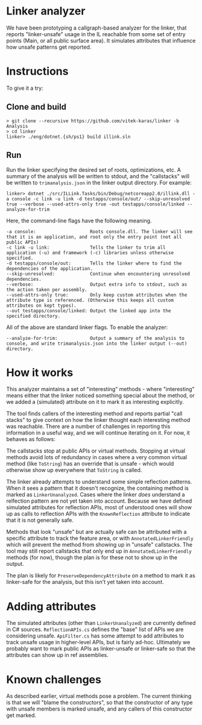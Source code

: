 # Linker analyzer

We have been prototyping a callgraph-based analyzer for the linker, that reports "linker-unsafe" usage in the IL reachable from some set of entry points (Main, or all public surface area). It simulates attributes that influence how unsafe patterns get reported.

# Instructions

To give it a try:

## Clone and build
```
> git clone --recursive https://github.com/vitek-karas/linker -b Analysis
> cd linker
linker> ./eng/dotnet.{sh/ps1} build illink.sln
```

## Run

Run the linker specifying the desired set of roots, optimizations, etc. A summary of the analysis will be written to stdout, and the "callstacks" will be written to `trimanalysis.json` in the linker output directory.
For example: 

```
linker> dotnet ./src/ILLink.Tasks/bin/Debug/netcoreapp2.0/illink.dll -a console -c link -u link -d testapps/console/out/ --skip-unresolved true --verbose --used-attrs-only true -out testapps/console/linked --analyze-for-trim
```

Here, the command-line flags have the following meaning.
```
-a console:                    Roots console.dll. The linker will see that it is an application, and root only the entry point (not all public APIs)
-c link -u link:               Tells the linker to trim all application (-u) and framework (-c) libraries unless otherwise specified.
-d testapps/console/out:       Tells the linker where to find the dependencies of the application.
--skip-unresolved:             Continue when encountering unresolved dependencies.
--verbose:                     Output extra info to stdout, such as the action taken per assembly.
--used-attrs-only true:        Only keep custom attributes when the attribute type is referenced. (Otherwise this keeps all custom attributes on kept types).
--out testapps/console/linked: Output the linked app into the specified directory.
```
All of the above are standard linker flags. To enable the analyzer:
```
--analyze-for-trim:            Output a summary of the analysis to console, and write trimanalysis.json into the linker output (--out) directory.
```

# How it works

This analyzer maintains a set of "interesting" methods - where "interesting" means either that the linker noticed something special about the method, or we added a (simulated) attribute on it to mark it as interesting explicitly.

The tool finds callers of the interesting method and reports partial "call stacks" to give context on how the linker thought each interesting method was reachable. There are a number of challenges in reporting this information in a useful way, and we will continue iterating on it. For now, it behaves as follows:

The callstacks stop at public APIs or virtual methods. Stopping at virtual methods avoid lots of redundancy in cases where a very common virtual method (like `ToString`) has an override that is unsafe - which would otherwise show up everywhere that `ToString` is called.

The linker already attempts to understand some simple reflection patterns. When it sees a pattern that it doesn't recognize, the containing method is marked as `LinkerUnanalyzed`. Cases where the linker *does* understand a relfection pattern are not yet taken into account. Because we have defined simulated attributes for reflection APIs, most of understood ones will show up as calls to reflection APIs with the `KnownReflection` attribute to indicate that it is not generally safe.

Methods that look "unsafe" but are actually safe can be attributed with a specific attribute to track the feature area, or with `AnnotatedLinkerFriendly` which will prevent the method from showing up in "unsafe" callstacks. The tool may still report callstacks that only end up in `AnnotatedLinkerFriendly` methods (for now), though the plan is for these not to show up in the output.

The plan is likely for `PreserveDependencyAttribute` on a method to mark it as linker-safe for the analysis, but this isn't yet taken into account.

# Adding attributes

The simulated attributes (other than `LinkerUnanalyzed`) are currently defined in C# sources. `ReflectionAPIs.cs` defines the "base" list of APIs we are considering unsafe. `ApiFilter.cs` has some attempt to add attributes to track unsafe usage in higher-level APIs, but is fairly ad-hoc. Ultimately we probably want to mark public APIs as linker-unsafe or linker-safe so that the attributes can show up in ref assemblies.

# Known challenges

As described earlier, virtual methods pose a problem. The current thinking is that we will "blame the constructors", so that the constructor of any type with unsafe members is marked unsafe, and any callers of this constructor get marked.
